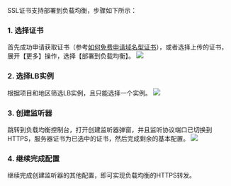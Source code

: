 SSL证书支持部署到负载均衡，步骤如下所示：

### 1. 选择证书
首先成功申请获取证书（参考[如何免费申请域名型证书](http://tce.fsphere.cn/document/product/400/6814)），或者选择上传的证书，展开【更多】操作，选择【部署到负载均衡】。
![](https://main.qcloudimg.com/raw/17ac6d94e33bd739bb43e9b4c1cdc9d8.png)

### 2. 选择LB实例
根据项目和地区筛选LB实例，且只能选择一个实例。
![](https://mc.qcloudimg.com/static/img/81157ad8528ad639623b32177e534624/123lb.jpg)

### 3. 创建监听器
跳转到负载均衡控制台，打开创建监听器弹窗，并且监听协议端口已切换到HTTPS，服务器证书为已选中的证书，然后完成剩余的基本配置。
![](https://main.qcloudimg.com/raw/7cd06b65262cf434bba8396e3ec35de6.png)

### 4. 继续完成配置
继续完成创建监听器的其他配置，即可实现负载均衡的HTTPS转发。
